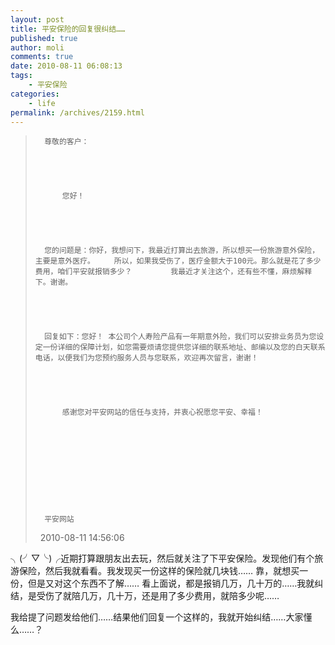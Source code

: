 ```yaml
---
layout: post
title: 平安保险的回复很纠结……
published: true
author: moli
comments: true
date: 2010-08-11 06:08:13
tags:
    - 平安保险
categories:
    - life
permalink: /archives/2159.html
---
```

> 
>   
>     
>       尊敬的客户：
>     
>   
>   
>   
>     
>           您好！
>     
>   
>   
>   
>     
>       您的问题是：你好，我想问下，我最近打算出去旅游，所以想买一份旅游意外保险，主要是意外医疗。 　　所以，如果我受伤了，医疗金额大于100元。那么就是花了多少费用，咱们平安就报销多少？ 　　 　　我最近才关注这个，还有些不懂，麻烦解释下。谢谢。
>     
>   
>   
>   
>     
>       回复如下：您好！ 本公司个人寿险产品有一年期意外险，我们可以安排业务员为您设定一份详细的保障计划，如您需要烦请您提供您详细的联系地址、邮编以及您的白天联系电话，以便我们为您预约服务人员与您联系，欢迎再次留言，谢谢！
>     
>   
>   
>   
>     
>           感谢您对平安网站的信任与支持，并衷心祝愿您平安、幸福！
>     
>   
>   
>   
>     
>        
>     
>   
>   
>   
>     
>       平安网站
>     
>   
> 
> 
>   2010-08-11 14:56:06

╮(╯▽╰)╭近期打算跟朋友出去玩，然后就关注了下平安保险。发现他们有个旅游保险，然后我就看看。我发现买一份这样的保险就几块钱…… 靠，就想买一份，但是又对这个东西不了解…… 看上面说，都是报销几万，几十万的……我就纠结，是受伤了就陪几万，几十万，还是用了多少费用，就陪多少呢……

我给提了问题发给他们……结果他们回复一个这样的，我就开始纠结……大家懂么……？